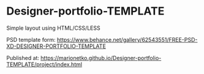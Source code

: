 # Designer-portfolio-TEMPLATE

Simple layout using HTML/CSS/LESS

PSD template form: https://www.behance.net/gallery/62543551/FREE-PSD-XD-DESIGNER-PORTFOLIO-TEMPLATE

Published at: https://marionetko.github.io/Designer-portfolio-TEMPLATE/project/index.html
